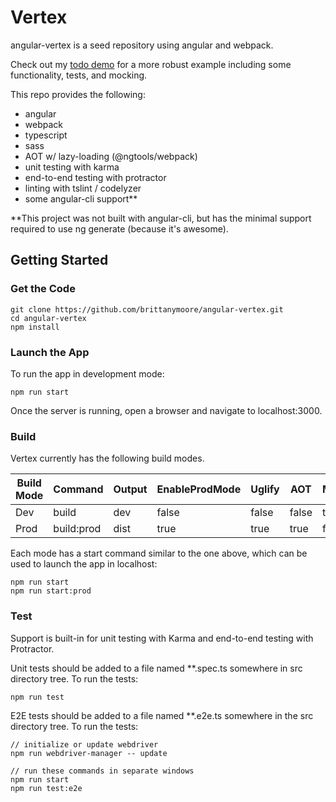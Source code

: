 # Vertex

angular-vertex is a seed repository using angular and webpack.

Check out my [todo demo](https://github.com/brittanymoore/angular-demo-todo) for a more robust example
including some functionality, tests, and mocking.

This repo provides the following:
* angular
* webpack
* typescript
* sass
* AOT w/ lazy-loading (@ngtools/webpack)
* unit testing with karma
* end-to-end testing with protractor
* linting with tslint / codelyzer
* some angular-cli support**

**This project was not built with angular-cli, but has the minimal support required to use ng generate (because it's awesome).

## Getting Started

### Get the Code

```
git clone https://github.com/brittanymoore/angular-vertex.git
cd angular-vertex
npm install
```

### Launch the App

To run the app in development mode:

```
npm run start
```

Once the server is running, open a browser and navigate to localhost:3000.

### Build

Vertex currently has the following build modes.

| Build Mode        | Command        | Output   | EnableProdMode | Uglify | AOT   | Mocks |
| ----------------- | -------------- | -------  | -------------- | ------ | ----- | ----- |
| Dev               | build          | dev      | false          | false  | false | true  |
| Prod              | build:prod     | dist     | true           | true   | true  | false |

Each mode has a start command similar to the one above, which can be used to launch the app in localhost:

```
npm run start
npm run start:prod
```

### Test

Support is built-in for unit testing with Karma and end-to-end testing with Protractor.

Unit tests should be added to a file named **.spec.ts somewhere in src directory tree. To run the tests:

```
npm run test
```

E2E tests should be added to a file named **.e2e.ts somewhere in the src directory tree. To run the tests:

```
// initialize or update webdriver
npm run webdriver-manager -- update

// run these commands in separate windows
npm run start
npm run test:e2e
```